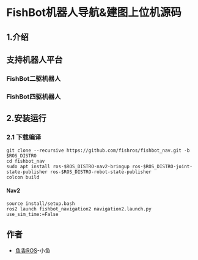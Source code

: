 <!--
 * @作者: 小鱼
 * @公众号: 鱼香ROS
 * @QQ交流群: 2642868461
 * @描述: README
-->
# FishBot机器人导航&建图上位机源码



## 1.介绍

## 支持机器人平台

### FishBot二驱机器人

### FishBot四驱机器人


## 2.安装运行

### 2.1 下载编译


```
git clone --recursive https://github.com/fishros/fishbot_nav.git -b $ROS_DISTRO
cd fishbot_nav
sudo apt install ros-$ROS_DISTRO-nav2-bringup ros-$ROS_DISTRO-joint-state-publisher ros-$ROS_DISTRO-robot-state-publisher
colcon build
```

#### Nav2
```
source install/setup.bash
ros2 launch fishbot_navigation2 navigation2.launch.py use_sim_time:=False
```

## 作者
- [鱼香ROS](https://fishros.com)-小鱼
